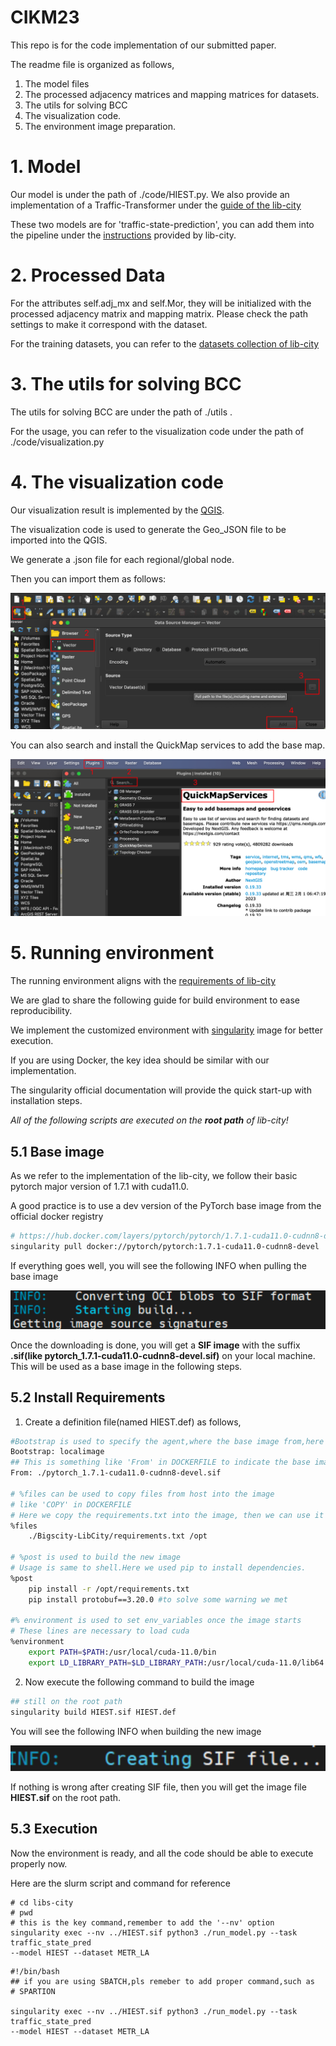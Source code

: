 # CIKM23

This repo is for the code implementation of our submitted paper.

The readme file is organized as follows,

1. The model files
2. The processed adjacency matrices and mapping matrices for datasets.
3. The utils for solving BCC
4. The visualization code.
5. The environment image preparation.



# 1. Model

Our model is under the path of ./code/HIEST.py.
We also provide an implementation of a Traffic-Transformer under the [guide of the lib-city](https://bigscity-libcity-docs.readthedocs.io/en/latest/developer_guide/implemented_models.html) 

These two models are for 'traffic-state-prediction', you can add them into the pipeline under the [instructions]((https://bigscity-libcity-docs.readthedocs.io/en/latest/developer_guide/implemented_models.html) ) provided by lib-city.

# 2. Processed Data

For the attributes self.adj_mx and self.Mor, they will be initialized with the processed adjacency matrix and mapping matrix. Please check the path settings to make it correspond with the dataset.

For the training datasets, you can refer to the [datasets collection of lib-city](https://bigscity-libcity-docs.readthedocs.io/en/latest/get_started/quick_start.html)

# 3. The utils for solving BCC

The utils for solving BCC are under the path of ./utils .

For the usage, you can refer to the visualization code under the path of ./code/visualization.py

# 4. The visualization code

Our visualization result is implemented by the [QGIS](https://qgis.org/en/site/).

The visualization code is used to generate the Geo_JSON file to be imported into the QGIS.

We generate a .json file for each regional/global node.

Then you can import them as follows:

![image-20230604094224902](./README.assets/image-20230604094224902.png)

You can also search and install the QuickMap services to add the base map.

![image-20230604094519919](./README.assets/image-20230604094519919.png)

# 5. Running environment

The running environment aligns with the [requirements of lib-city](https://github.com/LibCity/Bigscity-LibCity/blob/master/requirements.txt)

We are glad to share the following guide for build environment to ease reproducibility.

We implement the customized environment with [singularity](https://docs.sylabs.io/guides/3.7/user-guide/index.html) image for better execution.

If you are using Docker, the key idea should be similar with our implementation.

The singularity official documentation will provide the quick start-up with installation steps.

*All of the following scripts are executed on the **root path** of lib-city!*

## 5.1 Base image

As we refer to the implementation of the lib-city, we follow their basic pytorch major version of 1.7.1 with cuda11.0.

A good practice is to use a dev version of the PyTorch base image from the official docker registry

```sh
# https://hub.docker.com/layers/pytorch/pytorch/1.7.1-cuda11.0-cudnn8-devel/images/sha256-f0d0c1b5d4e170b4d2548d64026755421f8c0df185af2c4679085a7edc34d150?context=explore
singularity pull docker://pytorch/pytorch:1.7.1-cuda11.0-cudnn8-devel
```

If everything goes well, you will see the following INFO when pulling the base image

![image-20230525102152806](./README.assets/image-20230525102152806.png)

Once the downloading is done, you will get a **SIF image** with the suffix **.sif(like pytorch_1.7.1-cuda11.0-cudnn8-devel.sif)** on your local machine. This will be used as a base image in the following steps.

## 5.2 Install Requirements

1. Create a definition file(named HIEST.def) as follows,

```sh
#Bootstrap is used to specify the agent,where the base image from,here localimage means to build from a local image
Bootstrap: localimage
## This is something like 'From' in DOCKERFILE to indicate the base image
From: ./pytorch_1.7.1-cuda11.0-cudnn8-devel.sif

# %files can be used to copy files from host into the image
# like 'COPY' in DOCKERFILE
# Here we copy the requirements.txt into the image, then we can use it to install the required dependencies.
%files
    ./Bigscity-LibCity/requirements.txt /opt

# %post is used to build the new image
# Usage is same to shell.Here we used pip to install dependencies.
%post
    pip install -r /opt/requirements.txt
    pip install protobuf==3.20.0 #to solve some warning we met
 
#% environment is used to set env_variables once the image starts
# These lines are necessary to load cuda
%environment
    export PATH=$PATH:/usr/local/cuda-11.0/bin
    export LD_LIBRARY_PATH=$LD_LIBRARY_PATH:/usr/local/cuda-11.0/lib64:/usr/lib/x86_64-linux-gnu
```

2. Now execute the following command to build the image

```sh
## still on the root path
singularity build HIEST.sif HIEST.def
```

You will see the following INFO when building the new image

![image-20230525102417208](./README.assets/image-20230525102417208.png)

If nothing is wrong after creating SIF file, then you will get the image file **HIEST.sif** on the root path.

## 5.3 Execution

Now the environment is ready, and all the code should be able to execute properly now.

Here are the slurm script and command for reference

```shell
# cd libs-city
# pwd
# this is the key command,remember to add the '--nv' option
singularity exec --nv ../HIEST.sif python3 ./run_model.py --task traffic_state_pred
--model HIEST --dataset METR_LA
```

```shell
#!/bin/bash
## if you are using SBATCH,pls remeber to add proper command,such as
# SPARTION

singularity exec --nv ../HIEST.sif python3 ./run_model.py --task traffic_state_pred
--model HIEST --dataset METR_LA
```

